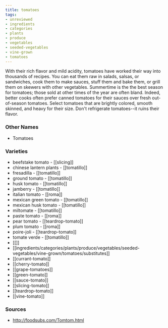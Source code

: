 ```yaml
---
title: tomatoes
tags:
- unreviewed
- ingredients
- categories
- plants
- produce
- vegetables
- seeded-vegetables
- vine-grown
- tomatoes
---
```

With their rich flavor and mild acidity, tomatoes have worked their way into thousands of recipes. You can eat them raw in salads, salsas, or sandwiches, cook them to make sauces, stuff them and bake them, or grill them on skewers with other vegetables. Summertime is the the best season for tomatoes; those sold at other times of the year are often bland. Indeed, better cooks often prefer canned tomatoes for their sauces over fresh out-of-season tomatoes. Select tomatoes that are brightly colored, smooth skinned, and heavy for their size. Don't refrigerate tomatoes--it ruins their flavor.

### Other Names

* Tomatoes

### Varieties

* beefstake tomato - [[slicing]]
* chinese lantern plants - [[tomatillo]]
* fresadilla - [[tomatillo]]
* ground tomato - [[tomatillo]]
* husk tomato - [[tomatillo]]
* jamberry - [[tomatillo]]
* italian tomato - [[roma]]
* mexican green tomato - [[tomatillo]]
* mexican husk tomato - [[tomatillo]]
* miltomate - [[tomatillo]]
* paste tomato - [[roma]]
* pear tomato - [[teardrop-tomato]]
* plum tomato - [[roma]]
* poire-joli - [[teardrop-tomato]]
* tomate verde - [[tomatillo]]
* [[]]
* [[ingredients/categories/plants/produce/vegetables/seeded-vegetables/vine-grown/tomatoes/substitutes]]
* [[currant-tomato]]
* [[cherry-tomato]]
* [[grape-tomatoes]]
* [[green-tomato]]
* [[sauce-tomato]]
* [[slicing-tomato]]
* [[teardrop-tomato]]
* [[vine-tomato]]

### Sources
* http://foodsubs.com/Tomtom.html
